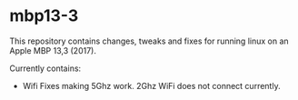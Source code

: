 # mbp13-3


This repository contains changes, tweaks and fixes for running linux on an Apple MBP 13,3 (2017).

Currently contains:
- Wifi Fixes making 5Ghz work. 2Ghz WiFi does not connect currently.

